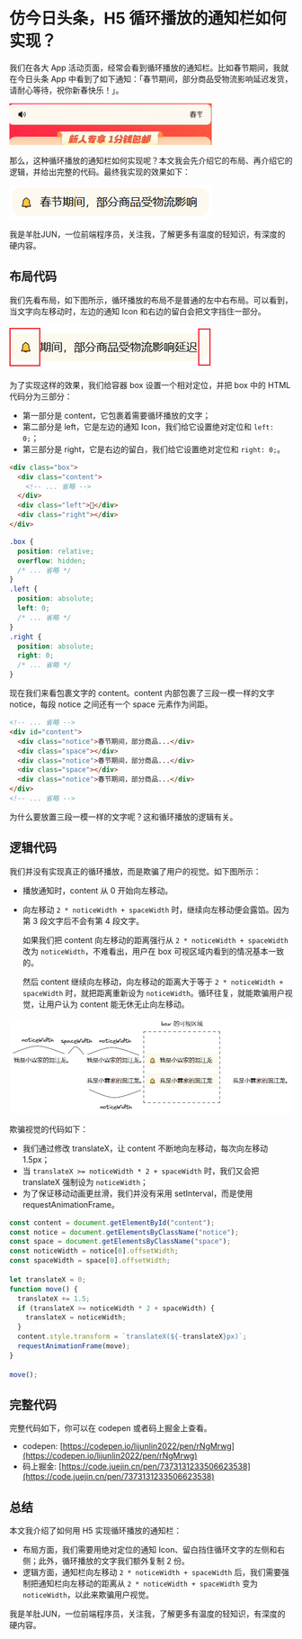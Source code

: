 # 仿今日头条，H5 循环播放的通知栏如何实现？

我们在各大 App 活动页面，经常会看到循环播放的通知栏。比如春节期间，我就在今日头条 App 中看到了如下通知：「春节期间，部分商品受物流影响延迟发货，请耐心等待，祝你新春快乐！」。

![](./img/toutiao.gif)

那么，这种循环播放的通知栏如何实现呢？本文我会先介绍它的布局、再介绍它的逻辑，并给出完整的代码。最终我实现的效果如下：

![](./img/loop-notice.gif)

我是羊肚JUN，一位前端程序员，关注我，了解更多有温度的轻知识，有深度的硬内容。

## 布局代码

我们先看布局，如下图所示，循环播放的布局不是普通的左中右布局。可以看到，当文字向左移动时，左边的通知 Icon 和右边的留白会把文字挡住一部分。

![](./img/block-out.png)

为了实现这样的效果，我们给容器 box 设置一个相对定位，并把 box 中的 HTML 代码分为三部分：

- 第一部分是 content，它包裹着需要循环播放的文字；
- 第二部分是 left，它是左边的通知 Icon，我们给它设置绝对定位和 `left: 0;`；
- 第三部分是 right，它是右边的留白，我们给它设置绝对定位和 `right: 0;`。

```html
<div class="box">
  <div class="content">
    <!-- ... 省略 -->
  </div>
  <div class="left">🔔</div>
  <div class="right"></div>
</div>
```

```css
.box {
  position: relative;
  overflow: hidden;
  /* ... 省略 */
}
.left {
  position: absolute;
  left: 0;
  /* ... 省略 */
}
.right {
  position: absolute;
  right: 0;
  /* ... 省略 */
}
```

现在我们来看包裹文字的 content。content 内部包裹了三段一模一样的文字 notice，每段 notice 之间还有一个 space 元素作为间距。

```html
<!-- ... 省略 -->
<div id="content">
  <div class="notice">春节期间，部分商品...</div>
  <div class="space"></div>
  <div class="notice">春节期间，部分商品...</div>
  <div class="space"></div>
  <div class="notice">春节期间，部分商品...</div>
</div>
<!-- ... 省略 -->
```

为什么要放置三段一模一样的文字呢？这和循环播放的逻辑有关。

## 逻辑代码

我们并没有实现真正的循环播放，而是欺骗了用户的视觉。如下图所示：

- 播放通知时，content 从 0 开始向左移动。
- 向左移动 `2 * noticeWidth + spaceWidth` 时，继续向左移动便会露馅。因为第 3 段文字后不会有第 4 段文字。
  
  如果我们把 content 向左移动的距离强行从 `2 * noticeWidth + spaceWidth` 改为 `noticeWidth`，不难看出，用户在 box 可视区域内看到的情况基本一致的。

  然后 content 继续向左移动，向左移动的距离大于等于 `2 * noticeWidth + spaceWidth` 时，就把距离重新设为 `noticeWidth`。循环往复，就能欺骗用户视觉，让用户认为 content 能无休无止向左移动。

![](./img/no-overflow-with-comment.png)

欺骗视觉的代码如下：

- 我们通过修改 translateX，让 content 不断地向左移动，每次向左移动 1.5px；
- 当 `translateX >= noticeWidth * 2 + spaceWidth` 时，我们又会把 translateX 强制设为 `noticeWidth`；
- 为了保证移动动画更丝滑，我们并没有采用 setInterval，而是使用 requestAnimationFrame。

```js
const content = document.getElementById("content");
const notice = document.getElementsByClassName("notice");
const space = document.getElementsByClassName("space");
const noticeWidth = notice[0].offsetWidth;
const spaceWidth = space[0].offsetWidth;

let translateX = 0;
function move() {
  translateX += 1.5;
  if (translateX >= noticeWidth * 2 + spaceWidth) {
    translateX = noticeWidth;
  }
  content.style.transform = `translateX(${-translateX}px)`;
  requestAnimationFrame(move);
}

move();
```

## 完整代码

完整代码如下，你可以在 codepen 或者码上掘金上查看。

- codepen: [https://codepen.io/lijunlin2022/pen/rNgMrwg](https://codepen.io/lijunlin2022/pen/rNgMrwg)
- 码上掘金: [https://code.juejin.cn/pen/7373131233506623538](https://code.juejin.cn/pen/7373131233506623538)

## 总结

本文我介绍了如何用 H5 实现循环播放的通知栏：

- 布局方面，我们需要用绝对定位的通知 Icon、留白挡住循环文字的左侧和右侧；此外，循环播放的文字我们额外复制 2 份。
- 逻辑方面，通知栏向左移动 `2 * noticeWidth + spaceWidth` 后，我们需要强制把通知栏向左移动的距离从 `2 * noticeWidth + spaceWidth` 变为 `noticeWidth`，以此来欺骗用户视觉。
  
我是羊肚JUN，一位前端程序员，关注我，了解更多有温度的轻知识，有深度的硬内容。
